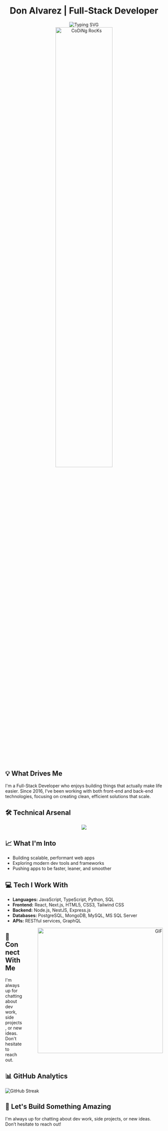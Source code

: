 <div align="center">
  <h1>Don Alvarez | Full-Stack Developer</h1>
</div>

<div align="center">
  <img src="https://readme-typing-svg.herokuapp.com?font=Fira+Code&pause=1000&color=2196F3&center=true&vCenter=true&width=435&lines=Building+scalable+web+applications;Full-Stack+Developer+since+2016;Creating+smart+solutions;Making+complex+problems+simple" alt="Typing SVG" />
</div>

<div align="center">
  <img src="https://github.com/SP-XD/SP-XD/blob/main/images/dev-working_rounded.gif?raw=true" href="https://github.com/SP-XD" alt="CoDiNg RocKs" width="60%"/><br>
</div>


## 💡 What Drives Me
I'm a Full-Stack Developer who enjoys building things that actually make life easier. Since 2016, I’ve been working with both front-end and back-end technologies, focusing on creating clean, efficient solutions that scale.



## 🛠️ Technical Arsenal
<div align="center">
  <img src="https://skillicons.dev/icons?i=js,ts,react,nodejs,python,postgres,mongodb,docker,git,vscode&perline=5" />
</div>


## 📈 What I'm Into
- Building scalable, performant web apps
- Exploring modern dev tools and frameworks
- Pushing apps to be faster, leaner, and smoother


## 💻 Tech I Work With
- **Languages:** JavaScript, TypeScript, Python, SQL  
- **Frontend:** React, Next.js, HTML5, CSS3, Tailwind CSS  
- **Backend:** Node.js, NestJS, Express.js  
- **Databases:** PostgreSQL, MongoDB, MySQL, MS SQL Server  
- **APIs:** RESTful services, GraphQL

<div align="right">
  <img align="right" alt="GIF" src="https://github.com/abhisheknaiidu/abhisheknaiidu/blob/master/code.gif?raw=true" width="400" style="margin-left: 50px;"/>
</div>



## 🌟 Connect With Me
I'm always up for chatting about dev work, side projects, or new ideas. Don't hesitate to reach out.



## 📊 GitHub Analytics
<div>
  <img src="https://github-readme-streak-stats.herokuapp.com/?user=DnAlvrz&theme=tokyonight" alt="GitHub Streak" />
</div>


## 🤝 Let's Build Something Amazing
I'm always up for chatting about dev work, side projects, or new ideas. Don’t hesitate to reach out!

